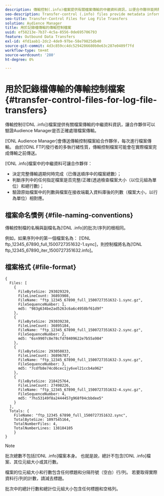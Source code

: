 ```yaml
---
description: 傳輸控制(.info)檔案提供有關檔案傳輸的中繼資料資訊，以便合作夥伴能夠驗證Audience Manager是否正確處理檔案傳輸。
seo-description: Transfer-control (.info) files provide metadata information about file transfers so that partners can verify that Audience Manager handled file transfers correctly.
seo-title: Transfer-Control Files for Log File Transfers
solution: Audience Manager
title: 用於記錄檔傳輸的傳輸控制檔案
uuid: ef58213e-7b37-4c5a-8556-0de695706793
feature: Outbound Data Transfers
exl-id: 4fd1aab1-2dc2-4de9-97be-58e79825db40
source-git-commit: 4d3c859cc4dc5294286680b0e63c287e0409f7fd
workflow-type: tm+mt
source-wordcount: '280'
ht-degree: 0%

---
```


# 用於記錄檔傳輸的傳輸控制檔案 {#transfer-control-files-for-log-file-transfers}

傳輸控制([!DNL .info])檔案提供有關檔案傳輸的中繼資料資訊，讓合作夥伴可以驗證Audience Manager是否正確處理檔案傳輸。

[!DNL Audience Manager]會傳送傳輸控制檔案給合作夥伴，每次進行檔案傳輸。 由於[!DNL FTP]發行者的多執行緒性質，傳輸控制檔案可能會在實際檔案完成傳輸之前傳送。

[!DNL .info]檔案中的中繼資料可讓合作夥伴：

* 決定完整傳輸週期何時完成（已傳送順序中的檔案總數）；
* 判斷序列中的任何指定檔案是否完整/正確(透過檢查檔案大小（以位元組為單位）和總行數)；
* 驗證原始檔案中的列數與檔案在接收端載入資料庫後的列數（檔案大小，以行為單位）相對應。

## 檔案命名慣例 {#file-naming-conventions}

傳輸控制檔的名稱與副檔名為[!DNL .info]的批次/序列的根相同。

例如，如果序列中的第一個檔案名為： [!DNL ftp_12345_67890_full_1500727351632-1.sync]，則控制檔將名為[!DNL ftp_12345_67890_iter_1500727351632.info]。

## 檔案格式 {#file-format}

```
{
  Files: [
    {
      FileByteSize: 293029329,
      FileLineCount: 36893908,
      FileName: "ftp_12345_67890_full_1500727351632-1.sync.gz",
      FileSequenceNumber: 1,
      md5: "983g634be2ad5263c6a6c4958bf61d9f"
    },
    {
      FileByteSize: 293039238,
      FileLineCount: 36895184,
      FileName: "ftp_12345_67890_full_1500727351632-2.sync.gz",
      FileSequenceNumber: 2,
      md5: "6sn9907c8e78cfd78409622e7b55a984"
    },
    {
      FileByteSize: 293050833,
      FileLineCount: 36896787,
      FileName: "ftp_12345_67890_full_1500727351632-3.sync.gz",
      FileSequenceNumber: 3,
      md5: "7cdfb8e74cd6cec1jy6vel21ccb4a962"
    },
    {
      FileByteSize: 218425764,
      FileLineCount: 27498226,
      FileName: "ftp_12345_67890_full_1500727351632-4.sync.gz",
      FileSequenceNumber: 4,
      md5: "7hs53149f8a2444457g968f04cbbdee5"
    }
  ],
  Totals: {
    FileName: "ftp_12345_67890_full_1500727351632.sync",
    TotalByteSize: 1097545164,
    TotalNumberFiles: 4,
    TotalNumberLines: 138184105
    }
}
```

>[!NOTE]
>
> 批次總數不包括[!DNL .info]檔案本身。 也就是說，總計不包含[!DNL .info]檔案、其位元組大小或其行數。
>
> 檔案的位元組大小和行數包含任何標題和分隔符號（空白）行/列。 若要取得實際資料行/列的計數，請減去標題。
>
> 批次中的總計行數和總計位元組大小包含任何標題和空格列。
